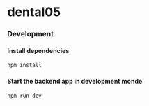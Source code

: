 # dental05

### Development

#### Install dependencies
```bash
npm install
```
#### Start the backend app in development monde
```bash
npm run dev
```